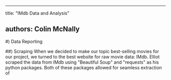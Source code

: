 
---
title: "IMdb Data and Analysis" 

authors: Colin McNally
---
#) Data Reporting

##) Scraping
When we decided to make our topic best-selling movies for our project, we turned to the best website for raw movie data: IMdb. Elliot scraped the data from IMdb using "Beautiful Soup" and "requests" as his python packages. Both of these packages allowed for seamless extraction of 